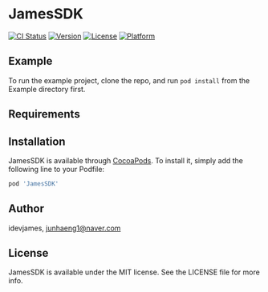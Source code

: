 # JamesSDK

[![CI Status](https://img.shields.io/travis/idevjames/JamesSDK.svg?style=flat)](https://travis-ci.org/idevjames/JamesSDK)
[![Version](https://img.shields.io/cocoapods/v/JamesSDK.svg?style=flat)](https://cocoapods.org/pods/JamesSDK)
[![License](https://img.shields.io/cocoapods/l/JamesSDK.svg?style=flat)](https://cocoapods.org/pods/JamesSDK)
[![Platform](https://img.shields.io/cocoapods/p/JamesSDK.svg?style=flat)](https://cocoapods.org/pods/JamesSDK)

## Example

To run the example project, clone the repo, and run `pod install` from the Example directory first.

## Requirements

## Installation

JamesSDK is available through [CocoaPods](https://cocoapods.org). To install
it, simply add the following line to your Podfile:

```ruby
pod 'JamesSDK'
```

## Author

idevjames, junhaeng1@naver.com

## License

JamesSDK is available under the MIT license. See the LICENSE file for more info.
